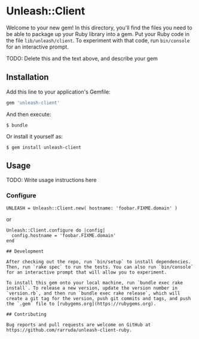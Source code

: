 # Unleash::Client

Welcome to your new gem! In this directory, you'll find the files you need to be able to package up your Ruby library into a gem. Put your Ruby code in the file `lib/unleash/client`. To experiment with that code, run `bin/console` for an interactive prompt.

TODO: Delete this and the text above, and describe your gem

## Installation

Add this line to your application's Gemfile:

```ruby
gem 'unleash-client'
```

And then execute:

    $ bundle

Or install it yourself as:

    $ gem install unleash-client

## Usage

TODO: Write usage instructions here


### Configure

```
UNLEASH = Unleash::Client.new( hostname: 'foobar.FIXME.domain' )
```

or
```
Unleash::Client.configure do |config|
  config.hostname = 'foobar.FIXME.domain'
end

## Development

After checking out the repo, run `bin/setup` to install dependencies. Then, run `rake spec` to run the tests. You can also run `bin/console` for an interactive prompt that will allow you to experiment.

To install this gem onto your local machine, run `bundle exec rake install`. To release a new version, update the version number in `version.rb`, and then run `bundle exec rake release`, which will create a git tag for the version, push git commits and tags, and push the `.gem` file to [rubygems.org](https://rubygems.org).

## Contributing

Bug reports and pull requests are welcome on GitHub at https://github.com/rarruda/unleash-client-ruby.

